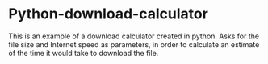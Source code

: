 # Python-download-calculator
This is an example of a download calculator created in python.
Asks for the file size and Internet speed as parameters, in order to calculate an estimate of the time it would take to download the file.
